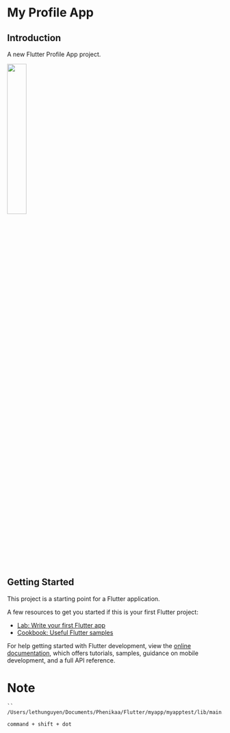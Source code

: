 # My Profile App

## Introduction

A new Flutter Profile App project.

<img src="https://lethunguyen.github.io/MobileDev/demo/fristApp.png" width="30%"/>


## Getting Started

This project is a starting point for a Flutter application.

A few resources to get you started if this is your first Flutter project:

- [Lab: Write your first Flutter app](https://docs.flutter.dev/get-started/codelab)
- [Cookbook: Useful Flutter samples](https://docs.flutter.dev/cookbook)

For help getting started with Flutter development, view the
[online documentation](https://docs.flutter.dev/), which offers tutorials,
samples, guidance on mobile development, and a full API reference.


# Note

```
``
/Users/lethunguyen/Documents/Phenikaa/Flutter/myapp/myapptest/lib/main.dart

command + shift + dot
```
